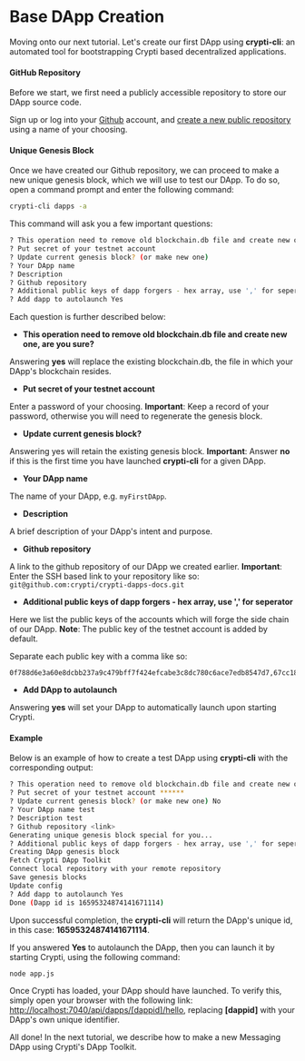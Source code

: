 # Base DApp Creation

Moving onto our next tutorial. Let's create our first DApp using **crypti-cli**: an automated tool for bootstrapping Crypti based decentralized applications.

#### GitHub Repository

Before we start, we first need a publicly accessible repository to store our DApp source code.

Sign up or log into your [Github](https://github.com/) account, and [create a new public repository](https://help.github.com/articles/create-a-repo/) using a name of your choosing.

#### Unique Genesis Block

Once we have created our Github repository, we can proceed to make a new unique genesis block, which we will use to test our DApp. To do so, open a command prompt and enter the following command:

```sh
crypti-cli dapps -a
```

This command will ask you a few important questions:

```sh
? This operation need to remove old blockchain.db file and create new one, are you sure?
? Put secret of your testnet account
? Update current genesis block? (or make new one)
? Your DApp name
? Description
? Github repository
? Additional public keys of dapp forgers - hex array, use ',' for seperator
? Add dapp to autolaunch Yes
```

Each question is further described below:

* **This operation need to remove old blockchain.db file and create new one, are you sure?**

Answering **yes** will replace the existing blockchain.db, the file in which your DApp's blockchain resides.

* **Put secret of your testnet account**

Enter a password of your choosing. **Important**: Keep a record of your password, otherwise you will need to regenerate the genesis block.

* **Update current genesis block?**

Answering yes will retain the existing genesis block. **Important**: Answer **no** if this is the first time you have launched **crypti-cli** for a given DApp.

* **Your DApp name**

The name of your DApp, e.g. `myFirstDApp`.

* **Description**

A brief description of your DApp's intent and purpose.

* **Github repository**

A link to the github repository of our DApp we created earlier. **Important**: Enter the SSH based link to your repository like so: `git@github.com:crypti/crypti-dapps-docs.git`

* **Additional public keys of dapp forgers - hex array, use ',' for seperator**

Here we list the public keys of the accounts which will forge the side chain of our DApp.  **Note**: The public key of the testnet account is added by default.

Separate each public key with a comma like so:

```
0f788d6e3a60e8dcbb237a9c479bff7f424efcabe3c8dc780c6ace7edb8547d7,67cc18ac44c28e1e0a57851901933bc001474d2daebd0d1ad9400d03ca8553ce,1114b78189a6a49bdd4c78640426e172be2f3e1e8f8d9a3cefecd683d5a9ceb2
```

* **Add DApp to autolaunch**

Answering **yes** will set your DApp to automatically launch upon starting Crypti.

#### Example

Below is an example of how to create a test DApp using **crypti-cli** with the corresponding output:

```sh
? This operation need to remove old blockchain.db file and create new one, are you sure? Yes
? Put secret of your testnet account ******
? Update current genesis block? (or make new one) No
? Your DApp name test
? Description test
? Github repository <link>
Generating unique genesis block special for you...
? Additional public keys of dapp forgers - hex array, use ',' for seperator 808c2a6e3bf0a8a6edd64356e98c8aab4daeacb4dc177a8a20a6442b40d1f0e0
Creating DApp genesis block
Fetch Crypti DApp Toolkit
Connect local repository with your remote repository
Save genesis blocks
Update config
? Add dapp to autolaunch Yes
Done (Dapp id is 16595324874141671114)
```

Upon successful completion, the **crypti-cli** will return the DApp's unique id, in this case: **16595324874141671114**.

If you answered **Yes** to autolaunch the DApp, then you can launch it by starting Crypti, using the following command:

```sh
node app.js
```

Once Crypti has loaded, your DApp should have launched. To verify this, simply open your browser with the following link: [http://localhost:7040/api/dapps/[dappid]/hello](http://localhost:7040/api/dapps/[dappid]/hello), replacing **[dappid]** with your DApp's own unique identifier.

All done! In the next tutorial, we describe how to make a new Messaging DApp using Crypti's DApp Toolkit.
